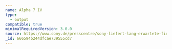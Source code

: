 ```yaml
---
name: Alpha 7 IV
type:
  - output
compatible: true
minimalRequiredVersion: 3.0.0
source: https://www.sony.de/presscentre/sony-liefert-lang-erwartete-firmware-updates-einschliesslich-c2pa-konformitat-und-gewahrleistung-der-echtheit-von-bildern
_id: 666594b244dfcae739555cd7
---
```

